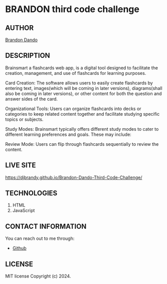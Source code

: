 
# BRANDON third code challenge
## AUTHOR
[Brandon Dando](https://github.com/djBrandy)

## DESCRIPTION
Brainsmart a flashcards web app, is a digital tool designed to facilitate the creation, management, and use of flashcards for learning purposes. 

Card Creation: The software allows users to easily create flashcards by entering text, images(which will be coming in later versions), diagrams(shall also be coming in later versions), or other content for both the question and answer sides of the card. 

Organizational Tools: Users can organize flashcards into decks or categories to keep related content together and facilitate studying specific topics or subjects.

Study Modes: Brainsmart typically offers different study modes to cater to different learning preferences and goals. These may include:

Review Mode: Users can flip through flashcards sequentially to review the content.


## LIVE SITE
https://djbrandy.github.io/Brandon-Dando-Third-Code-Challenge/

## TECHNOLOGIES
1. HTML
2. JavaScript

## CONTACT INFORMATION
You can reach out to me through:
- [Github](https://github.com/djBrandy)

## LICENSE
MIT license
Copyright (c) 2024.